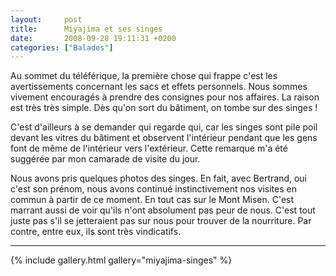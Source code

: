 ```yaml
---
layout:     post
title:      Miyajima et ses singes
date:       2008-09-28 19:11:31 +0200
categories: ["Balades"]
---
```


Au sommet du téléférique, la première chose qui frappe c'est les avertissements concernant les sacs et effets
personnels. Nous sommes vivement encouragés à prendre des consignes pour nos affaires. La raison est très très
simple. Dès qu'on sort du bâtiment, on tombe sur des singes !

<!--more-->

C'est d'ailleurs à se demander qui regarde qui, car les singes sont pile poil devant les vitres du bâtiment et
observent l'intérieur pendant que les gens font de même de l'intérieur vers l'extérieur. Cette remarque m'a été
suggérée par mon camarade de visite du jour.

Nous avons pris quelques photos des singes. En fait, avec Bertrand, oui c'est son prénom, nous avons continué
instinctivement nos visites en commun à partir de ce moment. En tout cas sur le Mont Misen. C'est marrant aussi de
voir qu'ils n'ont absolument pas peur de nous. C'est tout juste pas s'il se jetteraient pas sur nous pour trouver
de la nourriture. Par contre, entre eux, ils sont très vindicatifs.

-----

{% include gallery.html gallery="miyajima-singes" %}